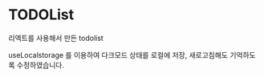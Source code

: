 # TODOList
 리엑트를 사용해서 만든 todolist 

 useLocalstorage 를 이용하여 다크모드 상태를 로컬에 저장, 새로고침해도 기억하도록 수정하였습니다. 
 
